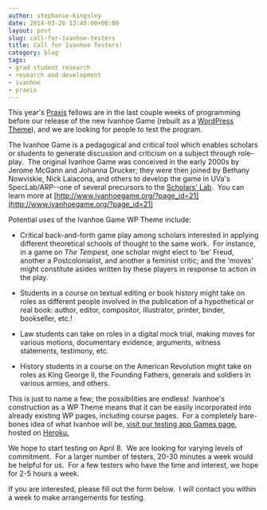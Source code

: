 ```yaml
---
author: stephanie-kingsley
date: 2014-03-26 13:45:00+00:00
layout: post
slug: call-for-ivanhoe-testers
title: Call for Ivanhoe Testers!
category: blog
tags:
- grad student research
- research and development
- ivanhoe
- praxis
---
```


This year's [Praxis](http://praxis.scholarslab.org/) fellows are in the last couple weeks of programming before our release of the new Ivanhoe Game (rebuilt as a [WordPress Theme](http://wordpress.org/themes/)), and we are looking for people to test the program.

The Ivanhoe Game is a pedagogical and critical tool which enables scholars or students to generate discussion and criticism on a subject through role-play.  The original Ivanhoe Game was conceived in the early 2000s by Jerome McGann and Johanna Drucker; they were then joined by Bethany Nowviskie, Nick Laiacona, and others to develop the game in UVa's SpecLab/ARP--one of several precursors to the [Scholars' Lab](http://www.scholarslab.org/).  You can learn more at [http://www.ivanhoegame.org/?page_id=21](http://www.ivanhoegame.org/?page_id=21)

Potential uses of the Ivanhoe Game WP Theme include:



	
  * Critical back-and-forth game play among scholars interested in applying different theoretical schools of thought to the same work.  For instance, in a game on _The Tempest,_ one scholar might elect to 'be' Freud, another a Postcolonialist, and another a feminist critic; and the 'moves' might constitute asides written by these players in response to action in the play.

	
  * Students in a course on textual editing or book history might take on roles as different people involved in the publication of a hypothetical or real book: author, editor, compositor, illustrator, printer, binder, bookseller, etc.!

	
  * Law students can take on roles in a digital mock trial, making moves for various motions, documentary evidence, arguments, witness statements, testimony, etc.

	
  * History students in a course on the American Revolution might take on roles as King George II, the Founding Fathers, generals and soldiers in various armies, and others.


This is just to name a few; the possibilities are endless!  Ivanhoe's construction as a WP Theme means that it can be easily incorporated into already existing WP pages, including course pages.  For a completely bare-bones idea of what Ivanhoe will be, [visit our testing app Games page](http://ivanhoe-staging.herokuapp.com/?post_type=ivanhoe_game), hosted on [Heroku.](https://www.heroku.com/)

We hope to start testing on April 8.  We are looking for varying levels of commitment.  For a larger number of testers, 20-30 minutes a week would be helpful for us.  For a few testers who have the time and interest, we hope for 2-5 hours a week.

If you are interested, please fill out the form below.  I will contact you within a week to make arrangements for testing.


